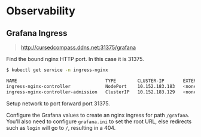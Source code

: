 # Observability

## Grafana Ingress

> http://cursedcompass.ddns.net:31375/grafana

Find the bound nginx HTTP port. In this case it is 31375.

```bash
$ kubectl get service -n ingress-nginx

NAME                                 TYPE        CLUSTER-IP       EXTERNAL-IP   PORT(S)                      AGE
ingress-nginx-controller             NodePort    10.152.183.183   <none>        80:31375/TCP,443:32160/TCP   156m
ingress-nginx-controller-admission   ClusterIP   10.152.183.129   <none>        443/TCP                      156m
```

Setup network to port forward port 31375.

Configure the Grafana values to create an nginx ingress for path `/grafana`. You'll also need to configure `grafana.ini` to set the root URL, else redirects such as `login` will go to `/`, resulting in a 404. 

